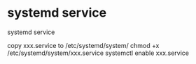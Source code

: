 # systemd service
systemd service

copy xxx.service to /etc/systemd/system/
chmod +x /etc/systemd/system/xxx.service
systemctl enable xxx.service
